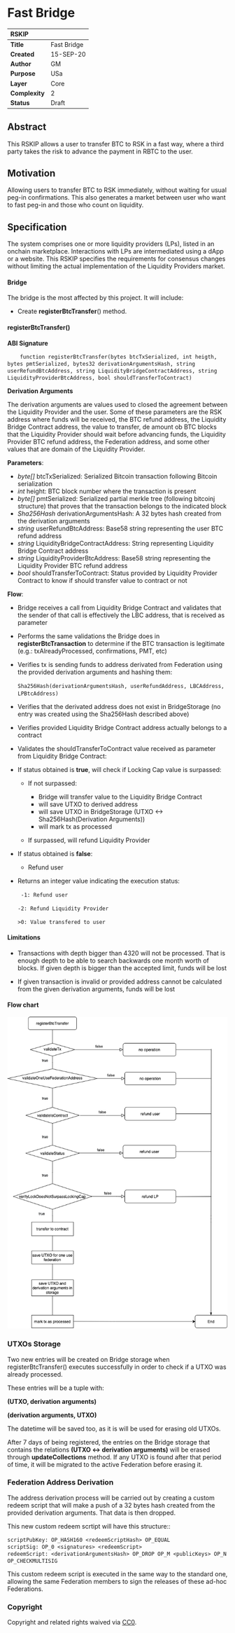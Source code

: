 # Fast Bridge
|RSKIP          |           |
| :------------ |:-------------|
|**Title**      |Fast Bridge |
|**Created**    |15-SEP-20 |
|**Author**     |GM |
|**Purpose**    |USa |
|**Layer**      |Core |
|**Complexity** |2 |
|**Status**     |Draft |

## Abstract

This RSKIP allows a user to transfer BTC to RSK in a fast way, where a third party takes the risk to advance the payment in RBTC to the user.

## Motivation

Allowing users to transfer BTC to RSK immediately, without waiting for usual peg-in confirmations. This also generates a market between user who want to fast peg-in and those who count on liquidity.

## Specification

The system comprises one or more liquidity providers (LPs), listed in an onchain marketplace. Interactions with LPs are intermediated using a dApp or a website.
This RSKIP specifies the requirements for consensus changes without limiting the actual implementation of the Liquidity Providers market.

#### Bridge

The bridge is the most affected by this project. It will include:
- Create **registerBtcTransfer**() method.

#### registerBtcTransfer()

**ABI Signature**

        function registerBtcTransfer(bytes btcTxSerialized, int heigth, bytes pmtSerialized, bytes32 derivationArgumentsHash, string userRefundBtcAddress, string LiquidityBridgeContractAddress, string LiquidityProviderBtcAddress, bool shouldTransferToContract)


**Derivation Arguments**

The derivation arguments are values used to closed the agreement between the Liquidity Provider and the user. Some of these parameters are the RSK address where funds will be received, the BTC refund address, the Liquidity Bridge Contract address, the value to transfer, de amount ob BTC blocks that the Liquidity Provider should wait before advancing funds, the Liquidity Provider BTC refund address, the Federation address, and some other values that are domain of the Liquidity Provider.


**Parameters**:
- *byte[]* btcTxSerialized: Serialized Bitcoin transaction following Bitcoin serialization
- *int* height: BTC block number where the transaction is present
- *byte[]* pmtSerialized: Serialized partial merkle tree (following bitcoinj structure) that proves that the transaction belongs to the indicated block
- *Sha256Hash* derivationArgumentsHash: A 32 bytes hash created from the derivation arguments
- *string* userRefundBtcAddress: Base58 string representing the user BTC refund address
- *string* LiquidityBridgeContractAddress: String representing Liquidity Bridge Contract address
- *string* LiquidityProviderBtcAddress: Base58 string representing  the Liquidity Provider BTC refund address
- *bool* shouldTransferToContract: Status provided by Liquidity Provider Contract to know if should transfer value to contract or not


**Flow**:

- Bridge receives a call from Liquidity Bridge Contract and validates that the sender of that call is effectively the LBC address, that is received as parameter

- Performs the same validations the Bridge does in **registerBtcTransaction** to determine if the BTC transaction is legitimate (e.g.: txAlreadyProcessed, confirmations, PMT, etc)

- Verifies tx is sending funds to address derivated from Federation using the provided derivation arguments and hashing them:

	`Sha256Hash(derivationArgumentsHash, userRefundAddress, LBCAddress, LPBtcAddress)`

- Verifies that the derivated address does not exist in BridgeStorage (no entry was created using  the Sha256Hash described above)

- Verifies provided Liquidity Bridge Contract address actually belongs to a contract

- Validates the shouldTransferToContract value received as parameter from Liquidity Bridge Contract:

 - If status obtained is **true**, will check if Locking Cap value is surpassed:
    - If not surpassed:
		- Bridge will transfer value to the Liquidity Bridge Contract
		- will save UTXO to derived address
		- will save UTXO in BridgeStorage (UTXO <-> Sha256Hash(Derivation Arguments))
		- will mark tx as processed

	- If surpassed, will refund Liquidity Provider

 - If status obtained is **false**:
   - Refund user

- Returns an integer value indicating the execution status:

   ` -1: Refund user`

   `-2: Refund Liquidity Provider`

   `>0: Value transfered to user`


#### Limitations
- Transactions with depth bigger than 4320 will not be processed. That is enough depth to be able to search backwards one month worth of blocks.
If given depth is bigger than the accepted limit, funds will be lost

- If given transaction is invalid or provided address cannot be calculated from the given derivation arguments, funds will be lost


#### Flow chart
![registerBtcTransfer() flow](RSKIP176/flow-chart-alternative.png)


### UTXOs Storage

Two new entries will be created on Bridge storage when registerBtcTransfer() executes successfully in order to check if a UTXO was already processed.

These entries will be a tuple with:

**(UTXO, derivation arguments)**

**(derivation arguments, UTXO)**

The datetime will be saved too, as it is will be used for erasing old UTXOs.

After 7 days of being registered, the entries on the Bridge storage that contains the relations **(UTXO <-> derivation arguments)** will be erased through **updateCollections** method. If any UTXO is found after that period of time, it will be migrated to the active Federation before erasing it.


### Federation Address Derivation

The address derivation process will be carried out by creating a custom redeem script that will make a push of a 32 bytes hash created from the provided derivation arguments. That data is then dropped.

This new custom redeem scrtipt will have this structure::

    scriptPubKey: OP_HASH160 <redeemScriptHash> OP_EQUAL
    scriptSig: OP_0 <signatures> <redeemScript>
    redeemScript: <derivationArgumentsHash> OP_DROP OP_M <publicKeys> OP_N OP_CHECKMULTISIG

 This custom redeem script is executed in the same way to the standard one, allowing the same Federation members to sign the releases of these ad-hoc Federations.

### Copyright

Copyright and related rights waived via [CC0](https://creativecommons.org/publicdomain/zero/1.0/).

